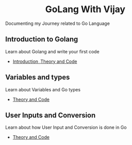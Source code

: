 <h1 align="center"> GoLang With Vijay </h1>
Documenting my Journey related to Go Language

## Introduction to Golang

Learn about Golang and write your first code

- [Introduction ,Theory and Code](https://github.com/VijayVPatil/GoLangWithVijay/tree/main/Day%2001-%20Installation)

## Variables and types

Learn about Variables and Go types

- [Theory and Code](https://github.com/VijayVPatil/GoLangWithVijay/tree/main/Day%2002-%20Variables)

## User Inputs and Conversion

Learn about how User Input and Conversion is done in Go

- [Theory and Code](<[https://github.com/VijayVPatil/GoLangWithVijay/tree/main/Day%2002-%20Variables](https://github.com/VijayVPatil/GoLangWithVijay/tree/main/Day%2003-UserInput%20and%20Conversions)>)
